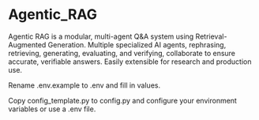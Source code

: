 # Agentic_RAG
Agentic RAG is a modular, multi-agent Q&amp;A system using Retrieval-Augmented Generation. Multiple specialized AI agents, rephrasing, retrieving, generating, evaluating, and verifying, collaborate to ensure accurate, verifiable answers. Easily extensible for research and production use.


Rename .env.example to .env and fill in values.

Copy config_template.py to config.py and configure your environment variables or use a .env file.